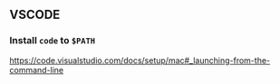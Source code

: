 ## VSCODE

### Install `code` to `$PATH`
https://code.visualstudio.com/docs/setup/mac#_launching-from-the-command-line

